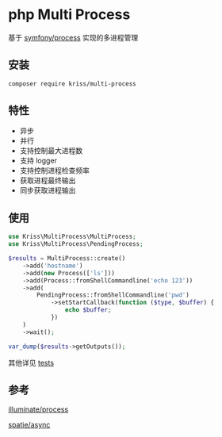 # php Multi Process

基于 [symfony/process](https://github.com/symfony/process) 实现的多进程管理

## 安装

```bash
composer require kriss/multi-process
```

## 特性

- 异步
- 并行
- 支持控制最大进程数
- 支持 logger
- 支持控制进程检查频率
- 获取进程最终输出
- 同步获取进程输出

## 使用

```php
use Kriss\MultiProcess\MultiProcess;
use Kriss\MultiProcess\PendingProcess;

$results = MultiProcess::create()
    ->add('hostname')
    ->add(new Process(['ls']))
    ->add(Process::fromShellCommandline('echo 123'))
    ->add(
        PendingProcess::fromShellCommandline('pwd')
            ->setStartCallback(function ($type, $buffer) {
                echo $buffer;
            })
    )
    ->wait();

var_dump($results->getOutputs());
```

其他详见 [tests](./tests)

## 参考

[illuminate/process](https://github.com/illuminate/process)

[spatie/async](https://github.com/spatie/async)